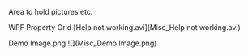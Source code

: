 Area to hold pictures etc.

WPF Property Grid
[Help not working.avi](Misc_Help not working.avi)

Demo Image.png
![](Misc_Demo Image.png)